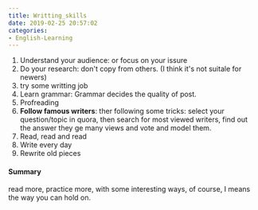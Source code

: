 ```yaml
---
title: Writting_skills
date: 2019-02-25 20:57:02
categories:
- English-Learning
---
```

1. Understand your audience: or focus on your issure
2. Do your research: don't copy from others. (I think it's not suitale for newers)
3. try some writting job
4. Learn grammar: Grammar decides the quality of post.
5. Profreading
6. **Follow famous writers**: ther following some tricks: select your question/topic in quora, then search for most viewed writers,  find out the answer they ge many views and vote and model them.
7. Read, read and read
8. Write every day
9. Rewrite old pieces

#### Summary
read more, practice more, with some interesting ways, of course, I means the way you can hold on.
